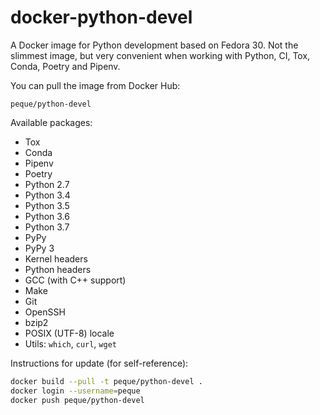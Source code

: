 docker-python-devel
===================

A Docker image for Python development based on Fedora 30. Not the slimmest
image, but very convenient when working with Python, CI, Tox, Conda, Poetry and
Pipenv.

You can pull the image from Docker Hub:

```
peque/python-devel
```

Available packages:

- Tox
- Conda
- Pipenv
- Poetry
- Python 2.7
- Python 3.4
- Python 3.5
- Python 3.6
- Python 3.7
- PyPy
- PyPy 3
- Kernel headers
- Python headers
- GCC (with C++ support)
- Make
- Git
- OpenSSH
- bzip2
- POSIX (UTF-8) locale
- Utils: `which`, `curl`, `wget`

Instructions for update (for self-reference):

```bash
docker build --pull -t peque/python-devel .
docker login --username=peque
docker push peque/python-devel
```
